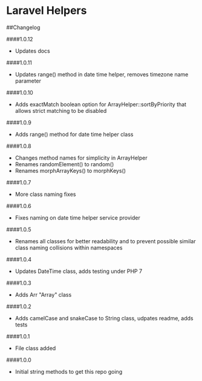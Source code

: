 Laravel Helpers
=============

##Changelog

####1.0.12
* Updates docs

####1.0.11
* Updates range() method in date time helper, removes timezone name parameter

####1.0.10
* Adds exactMatch boolean option for ArrayHelper::sortByPriority that allows strict matching to be disabled

####1.0.9
* Adds range() method for date time helper class

####1.0.8
* Changes method names for simplicity in ArrayHelper
* Renames randomElement() to random()
* Renames morphArrayKeys() to morphKeys()

####1.0.7
* More class naming fixes

####1.0.6
* Fixes naming on date time helper service provider

####1.0.5
* Renames all classes for better readability and to prevent possible similar class naming collisions within namespaces

####1.0.4
* Updates DateTime class, adds testing under PHP 7

####1.0.3
* Adds Arr "Array" class

####1.0.2
* Adds camelCase and snakeCase to String class, udpates readme, adds tests

####1.0.1
* File class added

####1.0.0
* Initial string methods to get this repo going
